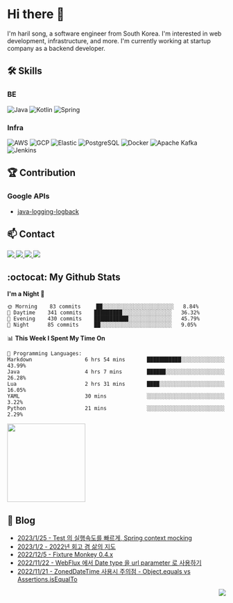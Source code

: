 

# Hi there 👋

I'm haril song, a software engineer from South Korea. I'm interested in web development, infrastructure, and more.
 I'm currently working at startup company as a backend developer.

## 🛠 Skills

### BE

![Java](https://img.shields.io/badge/Java-007396?style=flat-square&logo=java&logoColor=white)
![Kotlin](https://img.shields.io/badge/Kotlin-7F52FF?style=flat-square&logo=kotlin&logoColor=white)
![Spring](https://img.shields.io/badge/Spring-6DB33F?style=flat-square&logo=spring&logoColor=white)

### Infra

![AWS](https://img.shields.io/badge/AWS-%23FF9900.svg?style=flat-square&logo=amazon-aws&logoColor=white)
![GCP](https://img.shields.io/badge/Google%20Cloud-%234285F4.svg?style=flat-square&logo=google-cloud&logoColor=white)
![Elastic](https://img.shields.io/badge/Elastic-005571?style=flat-square&logo=elastic&logoColor=white)
![PostgreSQL](https://img.shields.io/badge/PostgreSQL-336791?style=flat-square&logo=postgresql&logoColor=white)
![Docker](https://img.shields.io/badge/Docker-2496ED?style=flat-square&logo=docker&logoColor=white)
![Apache Kafka](https://img.shields.io/badge/Apache%20Kafka-000?style=flat-square&logo=apachekafka)
![Jenkins](https://img.shields.io/badge/Jenkins-%232C5263.svg?style=flat-square&logo=jenkins&logoColor=white)

## 🏆 Contribution

### Google APIs

- [java-logging-logback](https://github.com/googleapis/java-logging-logback/pull/969)

## 📫 Contact

<a href="mailto:songkg7@gmail.com" target="_blank">
    <img src="https://img.shields.io/badge/Gmail-EA4335?style=flat-square&logo=gmail&logoColor=white"/>
</a>
<a href="https://www.notion.so/0377dd16e02d48cd82fa76394507382c" target="_blank">
    <img src="https://img.shields.io/badge/Notion-000000?style=flat-square&logo=notion&logoColor=white"/>
</a>
<a href="https://www.linkedin.com/in/경근-송-b63216210/" target="_blank">
    <img src="https://img.shields.io/badge/LinkedIn-0077B5?style=flat-square&logo=linkedin&logoColor=white"/>
</a>
<a href="https://songkg7.github.io" target="_blank">
    <img src="https://img.shields.io/badge/Tech&nbsp;blog-0A2647?style=flat-square&logo=github&logoColor=white"/>
</a>

## :octocat: My Github Stats

<!--START_SECTION:waka-->
**I'm a Night 🦉** 

```text
🌞 Morning    83 commits     ██░░░░░░░░░░░░░░░░░░░░░░░   8.84% 
🌆 Daytime    341 commits    █████████░░░░░░░░░░░░░░░░   36.32% 
🌃 Evening    430 commits    ███████████░░░░░░░░░░░░░░   45.79% 
🌙 Night      85 commits     ██░░░░░░░░░░░░░░░░░░░░░░░   9.05%

```


📊 **This Week I Spent My Time On** 

```text
💬 Programming Languages: 
Markdown                 6 hrs 54 mins       ███████████░░░░░░░░░░░░░░   43.99% 
Java                     4 hrs 7 mins        ██████░░░░░░░░░░░░░░░░░░░   26.28% 
Lua                      2 hrs 31 mins       ████░░░░░░░░░░░░░░░░░░░░░   16.05% 
YAML                     30 mins             ░░░░░░░░░░░░░░░░░░░░░░░░░   3.22% 
Python                   21 mins             ░░░░░░░░░░░░░░░░░░░░░░░░░   2.29%

```


<!--END_SECTION:waka-->

<p>
  <img height="180em" src="https://github-readme-stats-liart-gamma.vercel.app/api?username=songkg7&show_icons=true&include_all_commits=true&bg_color=30,e96443,904e95&title_color=fff&text_color=fff">
</p>

## 📄 Blog <br>
- [2023/1/25 - Test 의 실행속도를 빠르게, Spring context mocking](https://songkg7.github.io/posts/spring-context-mocking/) <br>
- [2023/1/2 - 2022년 회고 겸 삶의 지도](https://songkg7.github.io/posts/mapoflife/) <br>
- [2022/12/5 - Fixture Monkey 0.4.x](https://songkg7.github.io/posts/labmonkey/) <br>
- [2022/11/22 - WebFlux 에서 Date type 을 url parameter 로 사용하기](https://songkg7.github.io/posts/date-parameter-with-webflux/) <br>
- [2022/11/21 - ZonedDateTime 사용시 주의점 - Object.equals vs Assertions.isEqualTo](https://songkg7.github.io/posts/compare-zoneddatetime/) <br>

<!-- 조회수 -->
<p align="right">
  <a href="https://hits.seeyoufarm.com"><img src="https://hits.seeyoufarm.com/api/count/incr/badge.svg?url=https%3A%2F%2Fgithub.com%2Fsongkg7&count_bg=%238D7BF5&title_bg=%23252323&icon=github.svg&icon_color=%23FFFDFD&title=hits&edge_flat=false"/></a>
</p>
